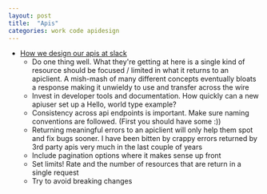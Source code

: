 ```yaml
---
layout: post
title:  "Apis"
categories: work code apidesign
---
```


* [How we design our apis at slack](https://slack.engineering/how-we-design-our-apis-at-slack/)
    * Do one thing well. What they're getting at here is a single kind of resource should be focused / limited in what it returns to an apiclient. A mish-mash of many different concepts eventually bloats a response making it unwieldy to use and transfer across the wire
    * Invest in developer tools and documentation. How quickly can a new apiuser set up a Hello, world type example?
    * Consistency across api endpoints is important. Make sure naming conventions are followed. (First you should have some :))
    * Returning meaningful errors to an apiclient will only help them spot and fix bugs sooner. I have been bitten by crappy errors returned by 3rd party apis very much in the last couple of years
    * Include pagination options where it makes sense up front
    * Set limits! Rate and the number of resources that are return in a single request
    * Try to avoid breaking changes

